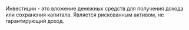 Инвестиции - это вложение денежных средств для получения дохода или сохранения капитала. Является рискованным активом, не гарантирующий доход.
